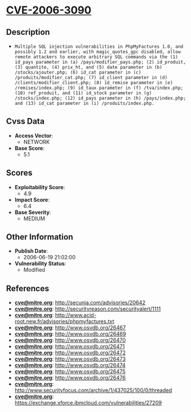 
# [CVE-2006-3090](https://cve.mitre.org/cgi-bin/cvename.cgi?name=CVE-2006-3090)

## Description

- `Multiple SQL injection vulnerabilities in PhpMyFactures 1.0, and possibly 1.2 and earlier, with magic_quotes_gpc disabled, allow remote attackers to execute arbitrary SQL commands via the (1) id_pays parameter in (a) /pays/modifier_pays.php; (2) id_produit, (3) quantite, (4) prix_ht, and (5) date parameter in (b) /stocks/ajouter.php; (6) id_cat parameter in (c) /produits/modifier_cat.php; (7) id_client parameter in (d) /clients/modifier_client.php; (8) id_remise parameter in (e) /remises/index.php; (9) id_taux parameter in (f) /tva/index.php; (10) ref_produit, and (11) id_stock parameter in (g) /stocks/index.php; (12) id_pays parameter in (h) /pays/index.php; and (13) id_cat parameter in (i) /produits/index.php.`

## Cvss Data

- **Access Vector**:
  - NETWORK
- **Base Score**:
  - 5.1

## Scores

- **Exploitability Score**:
  - 4.9
- **Impact Score**:
  - 6.4
- **Base Severity**:
  - MEDIUM

## Other Information

- **Publish Date**:
  - 2006-06-19 21:02:00
- **Vulnerability Status**:
  - Modified

## References

- **cve@mitre.org**: http://secunia.com/advisories/20642
- **cve@mitre.org**: http://securityreason.com/securityalert/1111
- **cve@mitre.org**: http://www.acid-root.new.fr/advisories/phpmyfactures.txt
- **cve@mitre.org**: http://www.osvdb.org/26467
- **cve@mitre.org**: http://www.osvdb.org/26469
- **cve@mitre.org**: http://www.osvdb.org/26470
- **cve@mitre.org**: http://www.osvdb.org/26471
- **cve@mitre.org**: http://www.osvdb.org/26472
- **cve@mitre.org**: http://www.osvdb.org/26473
- **cve@mitre.org**: http://www.osvdb.org/26474
- **cve@mitre.org**: http://www.osvdb.org/26475
- **cve@mitre.org**: http://www.osvdb.org/26476
- **cve@mitre.org**: http://www.securityfocus.com/archive/1/437025/100/0/threaded
- **cve@mitre.org**: https://exchange.xforce.ibmcloud.com/vulnerabilities/27209
